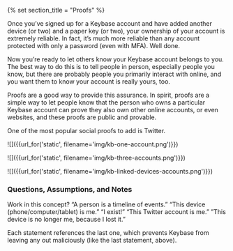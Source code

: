 {% set section_title = "Proofs" %}

Once you’ve signed up for a Keybase account and have added another device (or two) and a paper key (or two), your ownership of your account is extremely reliable. In fact, it’s much more reliable than any account protected with only a password (even with MFA). Well done.

Now you’re ready to let others know your Keybase account belongs to you. The best way to do this is to tell people in person, especially people you know, but there are probably people you primarily interact with online, and you want them to know your account is really yours, too.

Proofs are a good way to provide this assurance. In spirit, proofs are a simple way to let people know that the person who owns a particular Keybase account can prove they also own other online accounts, or even websites, and these proofs are public and provable.

One of the most popular social proofs to add is Twitter.

![]({{url_for('static', filename='img/kb-one-account.png')}})

![]({{url_for('static', filename='img/kb-three-accounts.png')}})

![]({{url_for('static', filename='img/kb-linked-devices-accounts.png')}})

### Questions, Assumptions, and Notes

Work in this concept? “A person is a timeline of events.”
    “This device (phone/computer/tablet) is me.”
    “I exist!”
    “This Twitter account is me.”
    ”This device is no longer me, because I lost it.”

Each statement references the last one, which prevents Keybase from leaving any out maliciously (like the last statement, above).
